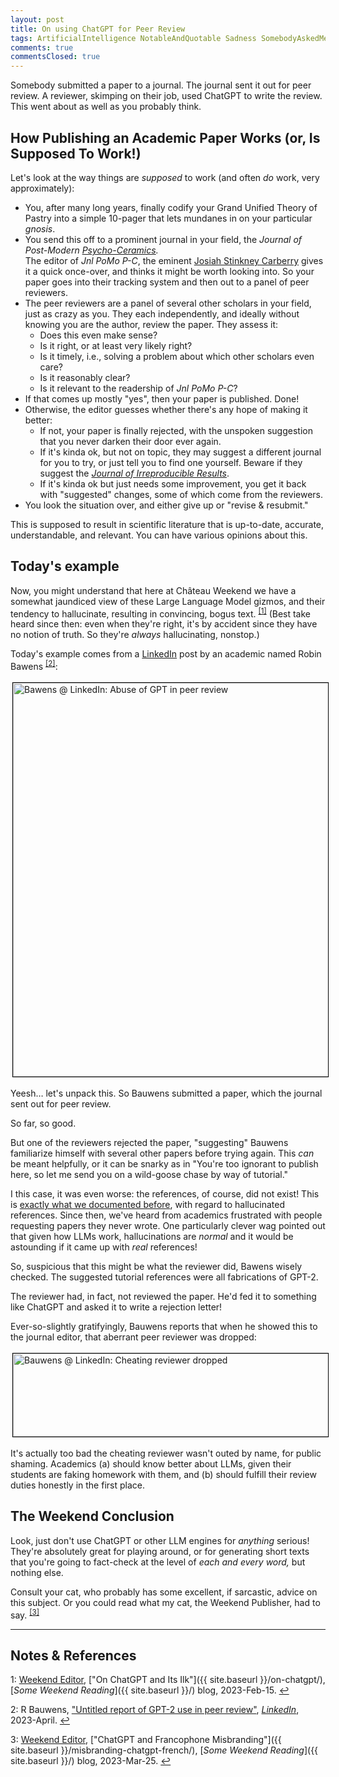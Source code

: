 ```yaml
---
layout: post
title: On using ChatGPT for Peer Review
tags: ArtificialIntelligence NotableAndQuotable Sadness SomebodyAskedMe Statistics &Gammad;&Tau;&Phi;
comments: true
commentsClosed: true
---
```


Somebody submitted a paper to a journal.  The journal sent it out for peer review.
A reviewer, skimping on their job, used ChatGPT to write the review.  This went about as
well as you probably think.  


## How Publishing an Academic Paper Works (or, Is Supposed To Work!)  

Let's look at the way things are _supposed_ to work (and often _do_ work, very approximately):  
- You, after many long years, finally codify your Grand Unified Theory of Pastry into a
  simple 10-pager that lets mundanes in on your particular _gnosis_.  
- You send this off to a prominent journal in your field, the
  _Journal of Post-Modern [Psycho-Ceramics](https://en.wiktionary.org/wiki/psychoceramics)._  
 The editor of _Jnl PoMo P-C_, the eminent
  [Josiah Stinkney Carberry](https://en.wikipedia.org/wiki/Josiah_S._Carberry) gives it a
  quick once-over, and thinks it might be worth looking into.  So your paper goes into
  their tracking system and then out to a panel of peer reviewers.  
- The peer reviewers are a panel of several other scholars in your field, just as crazy as
  you.  They each independently, and ideally without knowing you are the author, review
  the paper.  They assess it:  
  - Does this even make sense?  
  - Is it right, or at least very likely right?  
  - Is it timely, i.e., solving a problem about which other scholars even care?  
  - Is it reasonably clear?  
  - Is it relevant to the readership of _Jnl PoMo P-C_?  
- If that comes up mostly "yes", then your paper is published.  Done!  
- Otherwise, the editor guesses whether there's any hope of making it better:  
  - If not, your paper is finally rejected, with the unspoken suggestion that you never
    darken their door ever again.  
  - If it's kinda ok, but not on topic, they may suggest a different journal for you to
    try, or just tell you to find one yourself.  Beware if they suggest the
	[_Journal of Irreproducible Results_](https://en.wikipedia.org/wiki/Journal_of_Irreproducible_Results).  
  - If it's kinda ok but just needs some improvement, you get it back with "suggested"
    changes, some of which come from the reviewers.  
- You look the situation over, and either give up or "revise &amp; resubmit."  

This is supposed to result in scientific literature that is up-to-date, accurate,
understandable, and relevant.  You can have various opinions about this.  

## Today's example  

Now, you might understand that here at Ch&acirc;teau Weekend we have a somewhat jaundiced
view of these Large Language Model gizmos, and their tendency to hallucinate, resulting in
convincing, bogus text. <sup id="fn1a">[[1]](#fn1)</sup> (Best take heard since then: even
when they're right, it's by accident since they have no notion of truth.  So they're
_always_ hallucinating, nonstop.)  

Today's example comes from a [LinkedIn](https://www.linkedin.com/) post by an academic named
Robin Bawens <sup id="fn2a">[[2]](#fn2)</sup>:  

<a href="https://www.linkedin.com/feed/update/urn:li:share:7046083155149103105/"><img src="{{ site.baseurl }}/images/2023-06-15-chatgpt-vs-peer-review-baudens-1.jpg" width="550" height="630" alt="Bawens @ LinkedIn: Abuse of GPT in peer review" title="Bawens @ LinkedIn: Abuse of GPT in peer review" style="margin: 3px 3px 3px 3px; border: 1px solid #000000;"></a>

Yeesh&hellip;  let's unpack this.  So Bauwens submitted a paper, which the journal sent
out for peer review.  

So far, so good.  

But one of the reviewers rejected the paper, "suggesting" Bauwens familiarize himself
with several other papers before trying again.  This _can_ be meant helpfully, or it can
be snarky as in "You're too ignorant to publish here, so let me send you on a wild-goose
chase by way of tutorial."  

I this case, it was even worse: the references, of course, did not exist!  This is
[exactly what we documented before](http://localhost:4000/on-chatgpt/#:~:text=When%20I%20asked,bereft%20of%20existence.),
with regard to hallucinated references.  Since then, we've heard from academics frustrated
with people requesting papers they never wrote.  One particularly clever wag pointed out
that given how LLMs work, hallucinations are _normal_ and it would be astounding if it
came up with _real_ references!  

So, suspicious that this might be what the reviewer did, Bawens wisely checked.  The
suggested tutorial references were all fabrications of GPT-2.  

The reviewer had, in fact, not reviewed the paper.  He'd fed it to something like ChatGPT
and asked it to write a rejection letter!  

Ever-so-slightly gratifyingly, Bauwens reports that when he showed this to the journal
editor, that aberrant peer reviewer was dropped:  

<img src="{{ site.baseurl }}/images/2023-06-15-chatgpt-vs-peer-review-baudens-2.jpg" width="550" height="133" alt="Bauwens @ LinkedIn: Cheating reviewer dropped" title="Bauwens @ LinkedIn: Cheating reviewer dropped" style="margin: 3px 3px 3px 3px; border: 1px solid #000000;">

It's actually too bad the cheating reviewer wasn't outed by name, for public shaming.
Academics (a) should know better about LLMs, given their students are faking homework with
them, and (b) should fulfill their review duties honestly in the first place.  


## The Weekend Conclusion  

Look, just don't use ChatGPT or other LLM engines for _anything_ serious!  They're
absolutely great for playing around, or for generating short texts that you're going to
fact-check at the level of _each and every word,_ but nothing else.  

Consult your cat, who probably has some excellent, if sarcastic, advice on this subject.
Or you could read what my cat, the Weekend Publisher, had to
say.  <sup id="fn3a">[[3]](#fn3)</sup>  

---

## Notes &amp; References  

<!--
<sup id="fn1a">[[1]](#fn1)</sup>

<a id="fn1">1</a>: ***, ["***"](***), *** [↩](#fn1a)  

<a href="{{ site.baseurl }}/images/***">
  <img src="{{ site.baseurl }}/images/***" width="400" height="***" alt="***" title="***" style="float: right; margin: 3px 3px 3px 3px; border: 1px solid #000000;">
</a>

<a href="***">
  <img src="{{ site.baseurl }}/images/***" width="550" height="***" alt="***" title="***" style="margin: 3px 3px 3px 3px; border: 1px solid #000000;">
</a>

<iframe width="400" height="224" src="***" allow="accelerometer; encrypted-media; gyroscope; picture-in-picture" allowfullscreen style="float: right; margin: 3px 3px 3px 3px; border: 1px solid #000000;"></iframe>
-->

<a id="fn1">1</a>: [Weekend Editor](mailto:SomeWeekendReadingEditor@gmail.com), ["On ChatGPT and Its Ilk"]({{ site.baseurl }}/on-chatgpt/), [_Some Weekend Reading_]({{ site.baseurl }}/) blog, 2023-Feb-15. [↩](#fn1a)  

<a id="fn2">2</a>: R Bauwens, ["Untitled report of GPT-2 use in peer review"](https://www.linkedin.com/feed/update/urn:li:share:7046083155149103105/), [_LinkedIn_](https://www.linkedin.com/), 2023-April. [↩](#fn2a)  

<a id="fn3">3</a>: [Weekend Editor](mailto:SomeWeekendReadingEditor@gmail.com), ["ChatGPT and Francophone Misbranding"]({{ site.baseurl }}/misbranding-chatgpt-french/), [_Some Weekend Reading_]({{ site.baseurl }}/) blog, 2023-Mar-25. [↩](#fn3a)  
